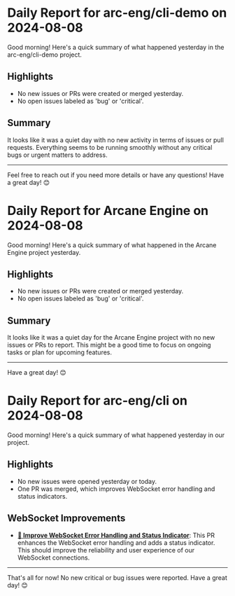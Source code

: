 # Daily Report for arc-eng/cli-demo on 2024-08-08

Good morning! Here's a quick summary of what happened yesterday in the arc-eng/cli-demo project.

## Highlights
- No new issues or PRs were created or merged yesterday.
- No open issues labeled as 'bug' or 'critical'.

## Summary
It looks like it was a quiet day with no new activity in terms of issues or pull requests. Everything seems to be running smoothly without any critical bugs or urgent matters to address.

---

Feel free to reach out if you need more details or have any questions! Have a great day! 😊


# Daily Report for Arcane Engine on 2024-08-08

Good morning! Here's a quick summary of what happened in the Arcane Engine project yesterday.

## Highlights
- No new issues or PRs were created or merged yesterday.
- No open issues labeled as 'bug' or 'critical'.

## Summary
It looks like it was a quiet day for the Arcane Engine project with no new issues or PRs to report. This might be a good time to focus on ongoing tasks or plan for upcoming features.

---

Have a great day! 😊


# Daily Report for arc-eng/cli on 2024-08-08

Good morning! Here's a quick summary of what happened yesterday in our project.

## Highlights
- No new issues were opened yesterday or today.
- One PR was merged, which improves WebSocket error handling and status indicators.

## WebSocket Improvements
- **[🔧 Improve WebSocket Error Handling and Status Indicator](https://github.com/arc-eng/cli/pull/97)**: This PR enhances the WebSocket error handling and adds a status indicator. This should improve the reliability and user experience of our WebSocket connections.

---

That's all for now! No new critical or bug issues were reported. Have a great day! 😊


